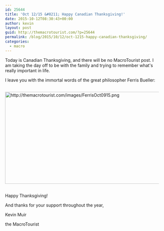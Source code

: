 ```yaml
---
id: 25644
title: 'Oct 12/15 &#8211; Happy Canadian Thanksgiving!'
date: 2015-10-12T08:30:43+00:00
author: kevin
layout: post
guid: http://themacrotourist.com/?p=25644
permalink: /blog/2015/10/12/oct-1215-happy-canadian-thanksgiving/
categories:
  - macro
---
```

Today is Canadian Thanksgiving, and there will be no MacroTourist post. I am taking the day off to be with the family and trying to remember what's really important in life.

I leave you with the immortal words of the great philosopher Ferris Bueller:


  <img src="http://themacrotourist.com/images/FerrisOct0915.png" alt="http://themacrotourist.com/images/FerrisOct0915.png" style="margin:30px auto;display:block;" width="600" height="300">

Happy Thanksgiving!
  
And thanks for your support throughout the year,
  
Kevin Muir
  
the MacroTourist